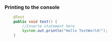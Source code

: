 ### Printing to the console

```java
	@Test
	public void test() {
        //Inserte statement here
		System.out.println("Hello TestWorld!");
	}
```